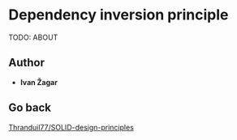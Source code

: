 # Dependency inversion principle

TODO: ABOUT

## Author

* **Ivan Žagar** 

## Go back
[Thranduil77/SOLID-design-principles](https://github.com/Thranduil77/SOLID-design-principles)
